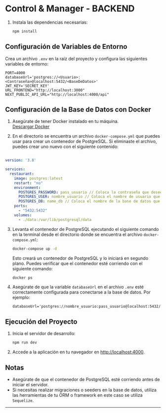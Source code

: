 # Control & Manager - BACKEND

1. Instala las dependencias necesarias:
    ```bash
    npm install
    ```

## Configuración de Variables de Entorno

Crea un archivo `.env` en la raíz del proyecto y configura las siguientes variables de entorno:

```env
PORT=4000
databaseUrl='postgres://<Usuario>:<Contraseña>@localhost:5432/<BaseDeDatos>'
JWT_KEY='SECRET_KEY'
URL_FRONTEND="http://localhost:3000"
NEXT_PUBLIC_API_URL="http://localhost:4000/api"
```

## Configuración de la Base de Datos con Docker

1. Asegúrate de tener Docker instalado en tu máquina.  
    [Descargar Docker](https://www.docker.com/get-started)

2. En el directorio se encuentra un archivo `docker-compose.yml` que puedes usar para crear un contenedor de PostgreSQL. Si eliminaste el archivo, puedes crear uno nuevo con el siguiente contenido:
```yml
    
version: '3.8'

services:
  restaurant:
    image: postgres:latest
    restart: "no"
    environment:
      POSTGRES_PASSWORD: pass_usuario // Coloca la contraseña que desees
      POSTGRES_USER: nombre_usuario // Coloca el nombre de usuario que desees
      POSTGRES_DB: name_db // Coloca el nombre de la base de datos que desees
    ports:
      - "5432:5432"
    volumes:
      - ./data:/var/lib/postgresql/data
```	

3. Levanta el contenedor de PostgreSQL ejecutando el siguiente comando en la terminal desde el directorio donde se encuentra el archivo `docker-compose.yml`:
    ```bash
    docker-compose up -d
    ```

   Esto creará un contenedor de PostgreSQL y lo iniciará en segundo plano.
   Puedes verificar que el contenedor esté corriendo con el siguiente comando:
    ```bash
    docker ps
    ```

4. Asegúrate de que la variable `databaseUrl` en el archivo `.env` esté correctamente configurada para conectarse a la base de datos.
    Por ejemplo:
     ```env
     databaseUrl='postgres://nombre_usuario:pass_usuario@localhost:5432/name_db'
     ```

## Ejecución del Proyecto

1. Inicia el servidor de desarrollo:
    ```bash
    npm run dev
    ```

2. Accede a la aplicación en tu navegador en [http://localhost:4000](http://localhost:4000).

## Notas

- Asegúrate de que el contenedor de PostgreSQL esté corriendo antes de iniciar el servidor.
- Si necesitas realizar migraciones o seeders en la base de datos, utiliza las herramientas de tu ORM o framework en este caso se utiliza `Sequelize`.

---
